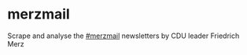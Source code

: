 # merzmail
Scrape and analyse the [#merzmail](https://www.friedrich-merz.de/merzmail/merzmail-152/) newsletters by CDU leader Friedrich Merz
